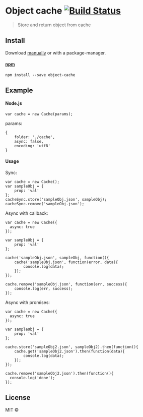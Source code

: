 # Object cache [![Build Status](https://travis-ci.org/danielhusar/object-cache.png)](https://travis-ci.org/danielhusar/object-cache)

> Store and return object from cache

## Install

Download [manually](https://github.com/danielhusar/object-cache) or with a package-manager.

#### [npm](https://npmjs.org/package/is-html)

```
npm install --save object-cache
```



## Example

#### Node.js

```
var cache = new Cache(params);
```

params:

```
{
    folder: './cache',
    async: false,
    encoding: 'utf8'
}
```


#### Usage

Sync:

```
var cache = new Cache();
var sampleObj = {
  	prop: 'val'
};
cacheSync.store('sampleObj.json', sampleObj);
cacheSync.remove('sampleObj.json');

```

Async with callback:

```
var cache = new Cache({
  async: true
});

var sampleObj = {
  	prop: 'val'
};

cache('sampleObj.json', sampleObj, function(){
	cache('sampleObj.json', function(error, data){
    	console.log(data);
	});
});

cache.remove('sampleObj.json', function(err, success){
	console.log(err, success);
});

```

Async with promises:

```
var cache = new Cache({
  async: true
});

var sampleObj = {
  	prop: 'val'
};

cache.store('sampleObj2.json', sampleObj2).then(function(){
	cache.get('sampleObj2.json').then(function(data){
    	console.log(data);
	});
});

cache.remove('sampleObj2.json').then(function(){
  console.log('done');
});
```


## License

MIT ©
